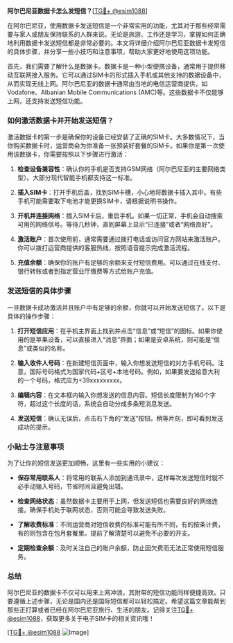 **阿尔巴尼亚数据卡怎么发短信？**[[TG💪+ @esim1088](https://t.me/s/esim1088)]

在阿尔巴尼亚，使用数据卡发送短信是一个非常实用的功能，尤其对于那些经常需要与家人或朋友保持联系的人群来说。无论是旅游、工作还是学习，掌握如何正确地利用数据卡发送短信都是非常必要的。本文将详细介绍阿尔巴尼亚数据卡发短信的具体步骤，并分享一些小技巧和注意事项，帮助大家更好地使用这项功能。

首先，我们需要了解什么是数据卡。数据卡是一种小型便携设备，通常用于提供移动互联网接入服务。它可以通过SIM卡的形式插入手机或其他支持的数据设备中，从而实现无线上网。阿尔巴尼亚的数据卡通常由当地的电信运营商提供，如Vodafone、Albanian Mobile Communications (AMC)等。这些数据卡不仅能够上网，还支持发送短信功能。

### 如何激活数据卡并开始发送短信？

激活数据卡的第一步是确保你的设备已经安装了正确的SIM卡。大多数情况下，当你购买数据卡时，运营商会为你准备一张预装好套餐的SIM卡。如果你是第一次使用该数据卡，你需要按照以下步骤进行激活：

1. **检查设备兼容性**：确认你的手机是否支持GSM网络（阿尔巴尼亚的主要网络类型）。大部分现代智能手机都支持这一标准。
   
2. **插入SIM卡**：打开手机后盖，找到SIM卡槽，小心地将数据卡插入其中。有些手机可能需要取下电池才能更换SIM卡，请根据说明书操作。

3. **开机并连接网络**：插入SIM卡后，重启手机。如果一切正常，手机会自动搜索可用的网络信号。等待几秒钟，直到屏幕上显示“已连接”或者“网络良好”。

4. **激活账户**：首次使用前，通常需要通过拨打电话或访问官方网站来激活账户。你可以拨打运营商提供的客服热线，按照语音提示完成激活流程。

5. **充值余额**：确保你的账户有足够的余额来支付短信费用。可以通过在线支付、银行转账或者到指定营业厅缴费等方式给账户充值。

### 发送短信的具体步骤

一旦数据卡成功激活并且账户中有足够的余额，你就可以开始发送短信了。以下是具体的操作步骤：

1. **打开短信应用**：在手机主界面上找到并点击“信息”或“短信”的图标。如果你使用的是苹果设备，可以直接进入“消息”界面；如果是安卓系统，则可能是“信息”或类似的名称。

2. **输入收件人号码**：在新建短信页面中，输入你想发送短信的对方手机号码。注意，国际号码格式为国家代码+区号+本地号码。例如，如果要发送给意大利的一个号码，格式应为+39xxxxxxxxx。

3. **编辑内容**：在文本框内输入你想发送的信息内容。短信长度限制为160个字符，超过这个长度的话，系统会自动分成多条短消息发送。

4. **发送短信**：确认无误后，点击右下角的“发送”按钮。稍等片刻，即可看到发送成功的提示。

### 小贴士与注意事项

为了让你的短信发送更加顺畅，这里有一些实用的小建议：

- **保存常用联系人**：将常用的联系人添加到通讯录中，这样每次发送短信时就不必手动输入号码，节省时间且避免出错。
  
- **检查网络状态**：虽然数据卡主要用于上网，但发送短信也需要良好的网络连接。确保手机处于联网状态，否则可能会导致发送失败。

- **了解收费标准**：不同运营商对短信收费的标准可能有所不同，有的按条计费，有的则包含在包月套餐里。提前了解清楚可以避免不必要的开支。

- **定期检查余额**：及时关注自己的账户余额，防止因欠费而无法正常使用短信服务。

### 总结

阿尔巴尼亚的数据卡不仅可以用来上网冲浪，其附带的短信功能同样便捷高效。只要遵循上述步骤，无论是国内还是国际短信都可以轻松搞定。希望这篇文章能帮到那些正打算或者已经在阿尔巴尼亚旅行、生活的朋友。记得关注[TG💪+ @esim1088](https://t.me/s/esim1088)，获取更多关于电子SIM卡的相关资讯哦！

[[TG💪+ @esim1088](https://t.me/s/esim1088) ![Image](https://i.postimg.cc/4NQfJmqS/Snipaste-2025-05-13-00-14-12.png)]